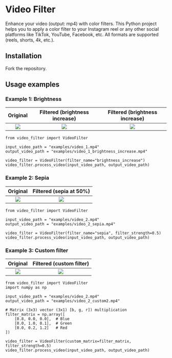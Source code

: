 # Video Filter

Enhance your video (output: mp4) with color filters. This Python project helps
you to apply a color filter to your Instagram reel or any other social platforms
like TikTok, YouTube, Facebook, etc. All formats are supported (reels, shorts,
4k, etc.).

## Installation

Fork the repository.

## Usage examples

### Example 1: Brightness

Original      |  Filtered (brightness increase)      |  Filtered (brightness increase)
:-------------------------:|:-------------------------:|:-------------------------:
![](examples/video_1.gif) |  ![](examples/video_1_brightness_increase.gif) |  ![](examples/video_1_brightness_increase.gif)

```
from video_filter import VideoFilter

input_video_path = "examples/video_1.mp4"
output_video_path = "examples/video_1_brightness_increase.mp4"

video_filter = VideoFilter(filter_name="brightness_increase")
video_filter.process_video(input_video_path, output_video_path)
```

### Example 2: Sepia

Original      |  Filtered (sepia at 50%)
:-------------------------:|:-------------------------:
![](examples/video_2.gif) |  ![](examples/video_2_sepia.gif)

```
from video_filter import VideoFilter

input_video_path = "examples/video_2.mp4"
output_video_path = "examples/video_2_sepia.mp4"

video_filter = VideoFilter(filter_name="sepia", filter_strength=0.5)
video_filter.process_video(input_video_path, output_video_path)
```

### Example 3: Custom filter

Original      |  Filtered (custom filter)
:-------------------------:|:-------------------------:
![](examples/video_2.gif) |  ![](examples/video_2_custom.gif)

```
from video_filter import VideoFilter
import numpy as np

input_video_path = "examples/video_2.mp4"
output_video_path = "examples/video_2_custom2.mp4"

# Matrix (3x3) vector (3x1) [b, g, r]) multiplication
filter_matrix = np.array([
    [0.8, 0.0, 0.0],  # Blue
    [0.0, 1.0, 0.1],  # Green
    [0.0, 0.2, 1.2]   # Red
])

video_filter = VideoFilter(custom_matrix=filter_matrix, filter_strength=0.5)
video_filter.process_video(input_video_path, output_video_path)
```
